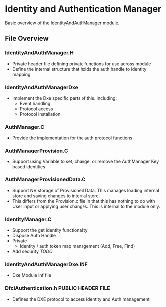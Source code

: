 # Identity and Authentication Manager

Basic overview of the IdentityAndAuthManager module.  

## File Overview

### IdentityAndAuthManager.H

* Private header file defining private functions for use across module
* Define the internal structure that holds the auth handle to identity mapping

### IdentityAndAuthManagerDxe

* Implement the Dxe specific parts of this.  Including:
  * Event handling
  * Protocol access
  * Protocol installation

### AuthManager.C

* Provide the implementation for the auth protocol functions

### AuthManagerProvision.C

* Support using Variable to set, change, or remove the AuthManager Key based identities

### AuthManagerProvisionedData.C

* Support NV storage of Provisioned Data.  This manages loading internal store and saving changes to internal store.
* This differs from the Provision.c file in that this has nothing to do with User input or applying user changes.  This is internal to the module only.  

### IdentityManager.C

* Support the get identity functionality
* Dispose Auth Handle
* Private 
  * Identity / auth token map management (Add, Free, Find)
* Add security *TODO*

### IdentityAndAuthManagerDxe.INF

* Dxe Module inf file 

### DfciAuthentication.h  PUBLIC HEADER FILE

* Defines the DXE protocol to access Identity and Auth management
